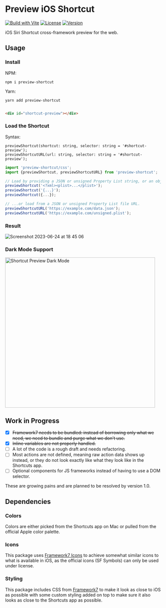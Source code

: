 # Preview iOS Shortcut

[![Build with Vite](https://github.com/electrikmilk/preview-shortcut/actions/workflows/vite.yml/badge.svg)](https://github.com/electrikmilk/preview-shortcut/actions/workflows/vite.yml)
[![License](https://img.shields.io/github/license/electrikmilk/preview-shortcut)](https://github.com/electrikmilk/preview-shortcut/blob/main/LICENSE)
[![Version](https://img.shields.io/npm/v/preview-shortcut)](https://www.npmjs.com/package/preview-shortcut)

iOS Siri Shortcut cross-framework preview for the web.

## Usage

### Install

NPM:

```console
npm i preview-shortcut
```

Yarn:

```console
yarn add preview-shortcut
```

[//]: # (Preview Shortcut JSON data using the `previewShortcut&#40;data&#41;` function.)

```html

<div id="shortcut-preview"></div>
```

### Load the Shortcut

Syntax:

```
previewShortcut(shortcut: string, selector: string = '#shortcut-preview');
previewShortcutURL(url: string, selector: string = '#shortcut-preview');
```

```javascript
import 'preview-shortcut/css';
import {previewShortcut, previewShortcutURL} from 'preview-shortcut';

// Load by providing a JSON or unsigned Property List string, or an object.
previewShortcut('<?xml><plist>...</plist>');
previewShortcut('{...}');
previewShortcut({...});

// ...or load from a JSON or unsigned Property List file URL.
previewShortcutURL('https://example.com/data.json');
previewShortcutURL('https://example.com/unsigned.plist');
```

### Result

![Screenshot 2023-06-24 at 18 45 06](https://github.com/electrikmilk/preview-shortcut/assets/4368524/1e25efc8-7914-4891-b8af-44a271586989)

### Dark Mode Support

<img width="485" alt="Shortcut Preview Dark Mode" src="https://github.com/electrikmilk/preview-shortcut/assets/4368524/57a12542-d732-4580-9c97-5f1c02a5e55c">

## Work in Progress

- [x] ~~Framework7 needs to be bundled: instead of borrowing only what we need, we need to bundle and purge what we
  don't use.~~
- [x] ~~Inline variables are not properly handled.~~
- [ ] A lot of the code is a rough draft and needs refactoring.
- [ ] Most actions are not defined, meaning raw action data shows up instead, or they do not look exactly like what they
  look like in the Shortcuts app.
- [ ] Optional components for JS frameworks instead of having to use a DOM selector.

These are growing pains and are planned to be resolved by version 1.0.

## Dependencies

### Colors

Colors are either picked from the Shortcuts app on Mac or pulled from the official Apple color palette.

### Icons

This package uses [Framework7 Icons](https://framework7.io/icons/) to achieve somewhat similar icons to what is
available in iOS, as the official icons (SF Symbols) can only be used under license.

### Styling

This package includes CSS from [Framework7](https://github.com/framework7io/framework7) to make it look as close to iOS
as possible with some custom styling added on top to make sure it also looks as close to the Shortcuts app as possible.
